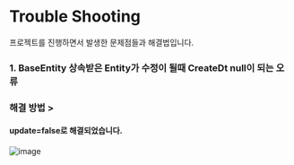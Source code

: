 # Trouble Shooting
프로젝트를 진행하면서 발생한 문제점들과 해결법입니다.

### 1. BaseEntity 상속받은 Entity가 수정이 될때 CreateDt null이 되는 오류
<h3>해결 방법 > </h3>
<h4>update=false로 해결되었습니다.</h4>

![image](https://github.com/HanSeulChung/CafeApp/assets/94779505/1be00d94-af62-44ba-818f-95111128029b)
